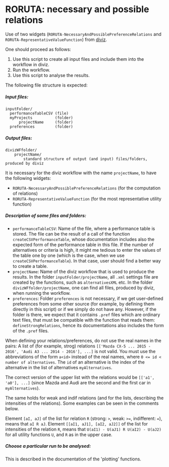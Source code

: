 # RORUTA: necessary and possible relations

Use of two widgets (`RORUTA-NecessaryAndPossiblePreferenceRelations` and `RORUTA-RepresentativeValueFunction`) from [diviz](http://www.decision-deck.org/diviz/download.html).


One should proceed as follows:
 
1. Use this script to create all input files and include them into the workflow in diviz.
2. Run the workflow.
3. Use this script to analyse the results.

The following file structure is expected:

##### Input files:
  ````
inputFolder/
    performanceTableCSV (file)
    myProjects          (folder)
        projectName     (folder)
    preferences         (folder)
````
##### Output files:
````
divizWFfolder/
    projectName/
        standard structure of output (and input) files/folders, produced by diviz
````
It is necessary for the diviz workflow with the name `projectName`, to have the following widgets:

- `RORUTA-NecessaryAndPossiblePreferenceRelations` (for the computation of relations)
- `RORUTA-RepresentativeValueFunction` (for the most representative utility function)

##### Description of some files and folders:

- `performanceTableCSV`: Name of the file, where a performance table is stored.
        The file can be the result of a call of the function `createCSVPerformanceTable`,
        whose documentation includes also the expected form of the performance table in
        this file.
        If the number of alternatives or criteria is high, it might me tedious to enter the values
        of the table one by one (which is the case, when we use `createCSVPerformanceTable`).
        In that case, user should find a better way to create a table.
- `projectName`:
        Name of the diviz workflow that is used to produce the results.
        In the folder `inputFolder/projectName`, all `.xml` settings file are created
        by the functions, such as `alternativesXML` etc.
        In the folder `divizWFfolder/projectName`, one can find all files, produced by diviz,
        when running the workflow.
- `preferences`:
        Folder `preferences` is not necessary, if we get user-defined preferences
        from some other source (for example, by defining them directly in this script)
        or if we simply do not have any.
        However, if the folder is there, we expect that it contains `.pref` files
        which are ordinary text files, that must be compatible with the function that reads them:
        `defineStrongRelations`, hence its documentations also includes the form of the `.pref` files.

When defining your relations/preferences, do not use the real names in the pairs:
A list of (for example, strog) relations
     `[['Mazda CX-5 ... 2015 - 2016', 'Audi A3 ... 2014 - 2016'], ...]`
is not valid. You must use the abbreviations of the form `a<id>` instead of the real names,
where `0 <= id < number of alternatives`. The `id` of an alternative is the index of the alternative
in the list of alternatives `myAlternatives`.

The correct version of the upper list with the relations
would be  `[['a1', 'a0'], ...]` (since Mazda and Audi are the second and the first car in `myAlternatives`).


The same holds for weak and indif relations (and for the lists, describing the intensities
of the relations). Some examples can be seen in the comments below.

Element `[aI, aJ]` of the list for relation `R` (strong: `>`, weak: `>=`, indifferent: `=`), means that
`aI R aJ`.
Element `[[aI1, aJ1], [aI2, aJ2]]` of the list for intensities of the relation `R`, means that
`U(aI1) - U(aJ1) R U(aI2) - U(aJ2)` for all utility functions `U`, and `R` as in the upper case.

##### Choose a particular run to be analysed:
This is described in the documentation of the 'plotting' functions.
